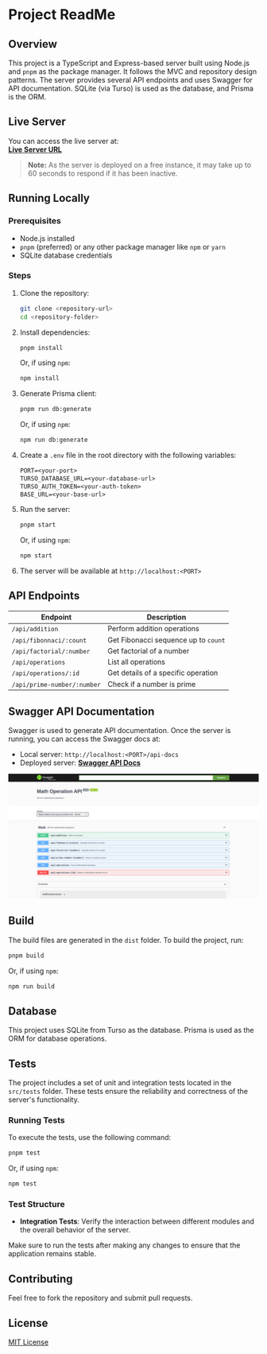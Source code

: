 # Project ReadMe

## Overview

This project is a TypeScript and Express-based server built using Node.js and `pnpm` as the package manager. It follows the MVC and repository design patterns. The server provides several API endpoints and uses Swagger for API documentation. SQLite (via Turso) is used as the database, and Prisma is the ORM.

## Live Server

You can access the live server at:  
**[Live Server URL](https://math-server-jwry.onrender.com)**

> **Note:** As the server is deployed on a free instance, it may take up to 60 seconds to respond if it has been inactive.

## Running Locally

### Prerequisites

- Node.js installed
- `pnpm` (preferred) or any other package manager like `npm` or `yarn`
- SQLite database credentials

### Steps

1. Clone the repository:

   ```bash
   git clone <repository-url>
   cd <repository-folder>
   ```

2. Install dependencies:

   ```bash
   pnpm install
   ```

   Or, if using `npm`:

   ```bash
   npm install
   ```

3. Generate Prisma client:

   ```bash
   pnpm run db:generate
   ```

   Or, if using `npm`:

   ```bash
   npm run db:generate
   ```

4. Create a `.env` file in the root directory with the following variables:

   ```env
   PORT=<your-port>
   TURSO_DATABASE_URL=<your-database-url>
   TURSO_AUTH_TOKEN=<your-auth-token>
   BASE_URL=<your-base-url>
   ```

5. Run the server:

   ```bash
   pnpm start
   ```

   Or, if using `npm`:

   ```bash
   npm start
   ```

6. The server will be available at `http://localhost:<PORT>`

## API Endpoints

| Endpoint                    | Description                          |
| --------------------------- | ------------------------------------ |
| `/api/addition`             | Perform addition operations          |
| `/api/fibonnaci/:count`     | Get Fibonacci sequence up to `count` |
| `/api/factorial/:number`    | Get factorial of a number            |
| `/api/operations`           | List all operations                  |
| `/api/operations/:id`       | Get details of a specific operation  |
| `/api/prime-number/:number` | Check if a number is prime           |

## Swagger API Documentation

Swagger is used to generate API documentation. Once the server is running, you can access the Swagger docs at:

- Local server: `http://localhost:<PORT>/api-docs`
- Deployed server: **[Swagger API Docs](https://math-server-jwry.onrender.com/api-docs)**

![alt text](public/image.png)

## Build

The build files are generated in the `dist` folder. To build the project, run:

```bash
pnpm build
```

Or, if using `npm`:

```bash
npm run build
```

## Database

This project uses SQLite from Turso as the database. Prisma is used as the ORM for database operations.

## Tests

The project includes a set of unit and integration tests located in the `src/tests` folder. These tests ensure the reliability and correctness of the server's functionality.

### Running Tests

To execute the tests, use the following command:

```bash
pnpm test
```

Or, if using `npm`:

```bash
npm test
```

### Test Structure

- **Integration Tests**: Verify the interaction between different modules and the overall behavior of the server.

Make sure to run the tests after making any changes to ensure that the application remains stable.


## Contributing

Feel free to fork the repository and submit pull requests.

## License

[MIT License](LICENSE)
